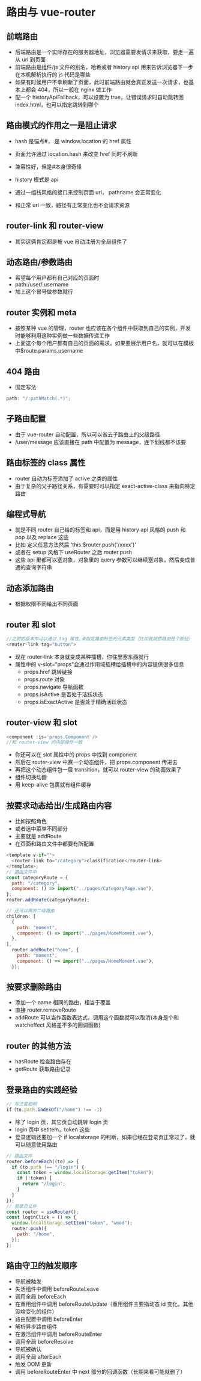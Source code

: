 # 路由与 vue-router

## 前端路由

- 后端路由是一个实际存在的服务器地址，浏览器需要发请求来获取，要走一遍从 url 到页面
- 前端路由是组件/js 文件的别名，哈希或者 history api 用来告诉浏览器下一步在本机解析执行的 js 代码是哪些
- 如果有时候用户不幸刷新了页面，此时前端路由就会真正发送一次请求，也基本上都会 404，所以一般在 nginx 做工作
- 配一个 historyApiFallback，可以设置为 true，让错误请求时自动跳转回 index.html，也可以指定跳转到哪个

## 路由模式的作用之一是阻止请求

- hash 是锚点#， 是 window.location 的 href 属性
- 页面允许通过 location.hash 来改变 href 同时不刷新
- 兼容性好，但是#本身很奇怪

- history 模式是 api
- 通过一组栈风格的接口来控制页面 url， pathname 会正常变化
- 和正常 url 一致，路径有正常变化也不会请求资源

## router-link 和 router-view

- 其实这俩肯定都是被 vue 自动注册为全局组件了

## 动态路由/参数路由

- 希望每个用户都有自己对应的页面时
- path:/user/:username
- 加上这个冒号做参数就行

## router 实例和 meta

- 按照某种 vue 的管理，router 也应该在各个组件中获取到自己的实例，开发时能够利用这种实例做一些数据传递工作
- 上面这个每个用户都有自己的页面的需求，如果要展示用户名，就可以在模板中$route.params.username

## 404 路由

- 固定写法

```js
path: "/:pathMatch(.*)";
```

## 子路由配置

- 由于 vue-router 自动配置，所以可以省去子路由上的父级路径
- /user/message 应该直接在 path 中配置为 message，连下划线都不该要

## 路由标签的 class 属性

- router 自动为标签添加了 active 之类的属性
- 由于复杂的父子路径关系，有需要时可以指定 exact-active-class 来指向特定路由

## 编程式导航

- 就是不同 router 自己给的标签和 api，而是用 history api 风格的 push 和 pop 以及 replace 这些
- 比如 定义任意方法然后 'this.$router.push('/xxxx')'
- 或者在 setup 风格下 useRouter 之后 router.push
- 这些 api 里都可以塞对象，对象里的 query 参数可以继续塞对象，然后变成普通的查询字符串

## 动态添加路由

- 根据权限不同给出不同页面

## router 和 slot

```js
//之前的版本中可以通过 tag 属性,来指定路由标签的元素类型（比如我就想路由是个按钮）
<router-link tag="button">
```

- 现在 router-link 本身就变成某种插槽，你往里塞东西就行
- 属性中的 v-slot=“props”会通过作用域插槽给插槽中的内容提供很多信息
  - props.href 跳转链接
  - props.route 对象
  - props.navigate 导航函数
  - props.isActive 是否处于活跃状态
  - props.isExactActive 是否处于精确活跃状态

## router-view 和 slot

```js
<component :is='props.Component'/>
//和 router-view 的内部操作一致
```

- 你还可以在 slot 属性中的 props 中找到 component
- 然后在 router-view 中赛一个动态组件，把 props.component 传进去
- 再把这个动态组件包一层 transition，就可以 router-view 的动画效果了
- 组件切换动画
- 用 keep-alive 包裹就有组件缓存

## 按要求动态给出/生成路由内容

- 比如按照角色
- 或者选中菜单不同部分
- 主要就是 addRoute
- 在页面和路由文件中都要有所配置

```js
<template v-if="">
  <router-link to="/category">classification</router-link>
</template>;
// 路由文件中
const categoryRoute = {
  path: "/category",
  component: () => import("../pages/CategoryPage.vue"),
};
router.addRoute(categoryRoute);

// 还可以再加二级路由
children: [
  {
    path: "moment",
    component: () => import("../pages/HomeMoment.vue"),
  },
],
  router.addRoute("home", {
    path: "moment",
    component: () => import("../pages/HomeMoment.vue"),
  });
```

## 按要求删除路由

- 添加一个 name 相同的路由，相当于覆盖
- 直接 router.removeRoute
- addRoute 可以当作函数表达式，调用这个函数就可以取消(本身是个和 watcheffect 风格差不多的回调函数)

## router 的其他方法

- hasRoute 检查路由存在
- getRoute 获取路由记录

## 登录路由的实践经验

```js
// 写法蛮聪明
if（to.path.indexOf("/home") !== -1)
```

- 除了 login 页，其它页自动跳转 login 页
- login 页中 setitem，token 这些
- 登录逻辑还要加一个 if localstorage 的判断，如果已经在登录页正常过了，就可以随意使用路由

```js
// 路由文件
router.beforeEach((to) => {
  if (to.path !== "/login") {
    const token = window.localStorage.getItem("token");
    if (!token) {
      return "/login";
    }
  }
});
// 登录页文件
const router = useRouter();
const loginClick = () => {
  window.localStorage.setItem("token", "wood");
  router.push({
    path: "/home",
  });
};
```

## 路由守卫的触发顺序

- 导航被触发
- 失活组件中调用 beforeRouteLeave
- 调用全局 beforeEach
- 在重用组件中调用 beforeRouteUpdate（重用组件主要指动态 id 变化，其他没啥变化的组件）
- 路由配置中调用 beforeEnter
- 解析异步路由组件
- 在激活组件中调用 beforeRouteEnter
- 调用全局 beforeResolve
- 导航被确认
- 调用全局 afterEach
- 触发 DOM 更新
- 调用 beforeRouteEnter 中 next 部分的回调函数（长期来看可能就删了）
